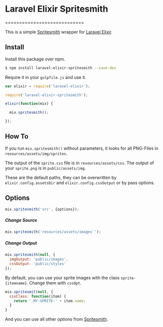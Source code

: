 # Laravel Elixir Spritesmith
============================

This is a simple [Spritesmith](https://github.com/twolfson/gulp.spritesmith) wrapper for [Laravel Elixir](https://github.com/laravel/elixir).

## Install

Install this package over npm.

```sh
$ npm install laravel-elixir-spritesmith --save-dev
```

Require it in your `gulpfile.js` and use it.

```javascript
var elixir = require('laravel-elixir');

require('laravel-elixir-spritesmith');

elixir(function(mix) {

  mix.spritesmith();

});
```

## How To

If you run `mix.spritesmith()` without parameters, it looks for all PNG-Files in `resources/assets/img/sprites`.

The output of the `sprite.css` file is in `resources/assets/css`. The output of your `sprite.png` is in `public/assets/img`. 

These are the default paths, they can be overwritten by `elixir.config.assetsDir` and `elixir.config.cssOutput` or by pass options.

## Options

```javascript
mix.spritesmith('src', {options});
```

##### Change Source

```javascript
mix.spritesmith('resources/assets/images`');
```

##### Change Output

```javascript
mix.spritesmith(null, {
  imgOutput: 'public/images',
  cssOutput: 'public/styles'
});
```

By default, you can use your sprite images with the class `sprite-{itemname}`. Change them with `cssOpt`.

```javascript
mix.spritesmit(null, {
  cssClass: function(item) { 
    return '.MY-SPRITE-' + item.name;
  }
}
```

And you can use all other options from [Spritesmith](https://github.com/twolfson/gulp.spritesmith).